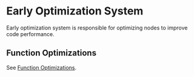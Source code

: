 # Early Optimization System

Early optimization system is responsible for optimizing nodes to improve code performance.

## Function Optimizations

See [Function Optimizations](../function-optimizations/overview.md).
